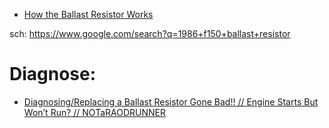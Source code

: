 - [How the Ballast Resistor Works](https://youtu.be/PCs5gAZBbxU)

sch: https://www.google.com/search?q=1986+f150+ballast+resistor

# Diagnose:
- [Diagnosing/Replacing a Ballast Resistor Gone Bad!! // Engine Starts But Won’t Run? // NOTaRAODRUNNER](https://youtu.be/EaicQSNRVCw)
